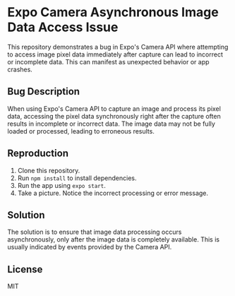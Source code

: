 # Expo Camera Asynchronous Image Data Access Issue

This repository demonstrates a bug in Expo's Camera API where attempting to access image pixel data immediately after capture can lead to incorrect or incomplete data.  This can manifest as unexpected behavior or app crashes.

## Bug Description
When using Expo's Camera API to capture an image and process its pixel data, accessing the pixel data synchronously right after the capture often results in incomplete or incorrect data. The image data may not be fully loaded or processed, leading to erroneous results.

## Reproduction
1. Clone this repository.
2. Run `npm install` to install dependencies.
3. Run the app using `expo start`.
4. Take a picture. Notice the incorrect processing or error message.

## Solution
The solution is to ensure that image data processing occurs asynchronously, only after the image data is completely available. This is usually indicated by events provided by the Camera API.

## License
MIT